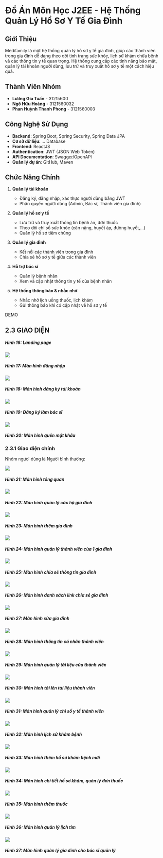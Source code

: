 # Đồ Án Môn Học J2EE - Hệ Thống Quản Lý Hồ Sơ Y Tế Gia Đình

## Giới Thiệu
Medifamily là một hệ thống quản lý hồ sơ y tế gia đình, giúp các thành viên trong gia đình dễ dàng theo dõi tình trạng sức khỏe, lịch sử khám chữa bệnh và các thông tin y tế quan trọng. Hệ thống cung cấp các tính năng bảo mật, quản lý tài khoản người dùng, lưu trữ và truy xuất hồ sơ y tế một cách hiệu quả.

## Thành Viên Nhóm
- **Lương Gia Tuấn** - 31215600
- **Ngô Hữu Hoàng** - 3121560032
- **Phan Huỳnh Thanh Phong** - 3121560003

## Công Nghệ Sử Dụng
- **Backend**: Spring Boot, Spring Security, Spring Data JPA
- **Cơ sở dữ liệu**: ... Database
- **Frontend**: ReactJS
- **Authentication**: JWT (JSON Web Token)
- **API Documentation**: Swagger/OpenAPI
- **Quản lý dự án**: GitHub, Maven

## Chức Năng Chính
1. **Quản lý tài khoản**
   - Đăng ký, đăng nhập, xác thực người dùng bằng JWT
   - Phân quyền người dùng (Admin, Bác sĩ, Thành viên gia đình)
   
2. **Quản lý hồ sơ y tế**
   - Lưu trữ và truy xuất thông tin bệnh án, đơn thuốc
   - Theo dõi chỉ số sức khỏe (cân nặng, huyết áp, đường huyết,...)
   - Quản lý hồ sơ tiêm chủng
   
3. **Quản lý gia đình**
   - Kết nối các thành viên trong gia đình
   - Chia sẻ hồ sơ y tế giữa các thành viên
   
4. **Hỗ trợ bác sĩ**
   - Quản lý bệnh nhân
   - Xem và cập nhật thông tin y tế của bệnh nhân
   
5. **Hệ thống thông báo & nhắc nhở**
   - Nhắc nhở lịch uống thuốc, lịch khám
   - Gửi thông báo khi có cập nhật về hồ sơ y tế
  
DEMO 

## **2.3 GIAO DIỆN**
##### Hình 16: Landing page

![](images/image8.png)

##### Hình 17: Màn hình đăng nhập

![](images/image35.png)

##### Hình 18: Màn hình đăng ký tài khoản

![](images/image31.png)

##### Hình 19: Đăng ký làm bác sĩ

![](images/image24.png)

##### Hình 20: Màn hình quên mật khẩu

### 2.3.1 Giao diện chính

Nhóm người dùng là Người bình thường:

![](images/image20.png)

##### Hình 21: Màn hình tổng quan

![](images/image32.png)

##### Hình 22: Màn hình quản lý các hộ gia đình

![](images/image21.png)

##### Hình 23: Màn hình thêm gia đình        

![](images/image2.png)

##### Hình 24: Màn hình quản lý thành viên của 1 gia đình

![](images/image37.png)

##### Hình 25: Màn hình chia sẻ thông tin gia đình

![](images/image33.png)

##### Hình 26: Màn hình danh sách link chia sẻ gia đình

![](images/image4.png)

##### Hình 27: Màn hình sửa gia đình

![](images/image29.png)

##### Hình 28: Màn hình thông tin cá nhân thành viên

![](images/image22.png)

##### Hình 29: Màn hình quản lý tài liệu của thành viên

![](images/image27.png)

##### Hình 30: Màn hình tải lên tài liệu thành viên

![](images/image9.png)

##### Hình 31: Màn hình quản lý chỉ số y tế thành viên

![](images/image15.png)

##### Hình 32: Màn hình lịch sử khám bệnh

![](images/image14.png)

##### Hình 33: Màn hình thêm hồ sơ khám bệnh mới

![](images/image11.png)

##### Hình 34: Màn hình chỉ tiết hồ sơ khám, quản lý đơn thuốc

![](images/image16.png)

##### Hình 35: Màn hình thêm thuốc

![](images/image38.png)

##### Hình 36: Màn hình quản lý lịch tim

![](images/image23.png)

##### Hình 37: Màn hình quản lý gia đình cho bác sĩ quản lý
